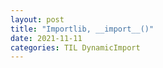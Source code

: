 ```yaml
---
layout: post
title: "Importlib, __import__()"
date: 2021-11-11
categories: TIL DynamicImport
---
```

